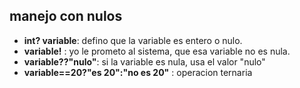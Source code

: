 ## manejo con nulos

* **int? variable**: defino que la variable es entero o nulo.
* **variable!**  : yo le prometo al sistema, que esa variable no es nula.
* **variable??"nulo"**:  si la variable es nula, usa el valor "nulo"
* **variable==20?"es 20":"no es 20"**  : operacion ternaria
